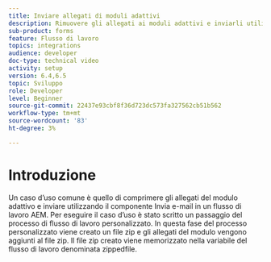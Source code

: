 ```yaml
---
title: Inviare allegati di moduli adattivi
description: Rimuovere gli allegati ai moduli adattivi e inviarli utilizzando il componente Invia e-mail
sub-product: forms
feature: Flusso di lavoro
topics: integrations
audience: developer
doc-type: technical video
activity: setup
version: 6.4,6.5
topic: Sviluppo
role: Developer
level: Beginner
source-git-commit: 22437e93cbf8f36d723dc573fa327562cb51b562
workflow-type: tm+mt
source-wordcount: '83'
ht-degree: 3%

---
```



# Introduzione


Un caso d’uso comune è quello di comprimere gli allegati del modulo adattivo e inviare utilizzando il componente Invia e-mail in un flusso di lavoro AEM. Per eseguire il caso d’uso è stato scritto un passaggio del processo di flusso di lavoro personalizzato. In questa fase del processo personalizzato viene creato un file zip e gli allegati del modulo vengono aggiunti al file zip. Il file zip creato viene memorizzato nella variabile del flusso di lavoro denominata zippedfile.

